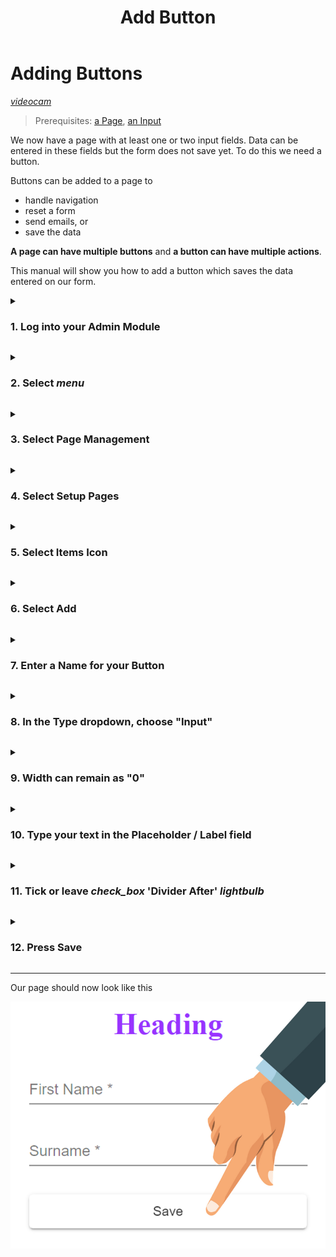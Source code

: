 ﻿---
sidebar_position: 2.03
id: add-button
title: Add Button
description: Add Button description
---



# Adding Buttons
[<i className="material-icons-h1 end">videocam</i>](/vids/Dashnetics-addbutton.mp4)

> Prerequisites: [a Page](first-page), [an Input](add-input)

We now have a page with at least one or two input fields. Data can be entered in these fields but the form does not save yet. To do this we need a button.

Buttons can be added to a page to 

- handle navigation 
- reset a form
- send emails, or 
- save the data

**A page can have multiple buttons** and **a button can have multiple actions**.

This manual will show you how to add a button which saves the data entered on our form.

<details>

<summary>

<h3 style={{ display: 'inline'}}> 1.  Log into your Admin Module </h3>

</summary><p></p>

To access your admin site, simply type <h3 style={{ display: 'inline'}}>"admin."</h3> before your public url. 

eg: https://admin.yourdomain.cx.4d.net.au


![img](/img/adminlogin-cfb3883e18efb80bf1eab39a6aba15ab.png)

</details>
<p></p>


<details>

<summary>

<h3 style={{ display: 'inline'}}> 2.  Select <span class="buttontext"> <i className="material-icons">menu</i></span>  </h3>

</summary><p></p>

![img](/img/adminmenu-e1ef5a93a900bdfb54c72920a5ce4ea0.png)

</details>
<p></p>



<details>

<summary>

<h3 style={{ display: 'inline'}}> 3.  Select  <span class="buttontext"> Page Management </span> </h3>

</summary><p></p>

![img](/img/menu_page_management.png)

</details>
<p></p>



<details>

<summary>

<h3 style={{ display: 'inline'}}> 4.  Select <span class="buttontext"> Setup Pages </span> </h3>

</summary><p></p>


![img](/img/menu_setup_pages.png)

</details>
<p></p>



<details>

<summary>

<h3 style={{ display: 'inline'}}> 5.  Select Items Icon </h3>

</summary><p></p>

Each page will be listed, choose the "Items" Icon next to the page you want to change.

![img](/img/items.png)

</details>
<p></p>


<details>

<summary>

<h3 style={{ display: 'inline'}}> 6.  Select <span class="buttontext"> Add </span> </h3>

</summary><p></p>

To begin adding a new Item to the page

![img](/img/add_items.png)

</details>
<p></p>



<details>

<summary>

<h3 style={{ display: 'inline'}}> 7.  Enter a Name for your Button </h3>

</summary><p></p>

- For example, *"SaveButton"* 

Names can contain spaces or any characters

![img](/img/edit-form-item-name-button.png)

</details>
<p></p>



<details>

<summary>

<h3 style={{ display: 'inline'}}> 8.   In the <span class="droplisttext"> Type</span>  dropdown, choose "Input"</h3> 

</summary><p></p>


![img](/img/edit-form-item-select-button.png)

</details>
<p></p>



<details>

<summary>

<h3 style={{ display: 'inline'}}> 
9.  Width can remain as "0"</h3> 

</summary><p></p>
Width "0" means the item will display at the DEFAULT width.

This can be changed later if necessary

![img](/img/edit-form-item-width.png)

</details>
<p></p>



<details>

<summary>

<h3 style={{ display: 'inline'}}> 
10.  Type your text in the Placeholder / Label field </h3> 

</summary><p></p>

This is what your page users will see, so make it relevant and easy to understand.

An input labelled "Street Name" is easier to follow than one names "ADD-St" 



![img](/img/edit-form-item-input-text.png)


</details>
<p></p>


<details>

<summary>

<h3 style={{ display: 'inline'}}> 11. Tick or leave <i className="material-icons grey">check_box</i> 'Divider After'  <span style={{color:'green'}}><i className="material-icons">lightbulb</i></span></h3> 

</summary><p></p>


:::tip  If you want 2 items on the same line 

for instance with first name and surname, don't tick 'Divide After' for first name, Tick it for surname

:::


 Ticking this will ensure the next item we add will appear below this one.

![img](/img/edit-form-item-divide-after.png)

</details>
<p></p>



<details>

<summary>

<h3 style={{ display: 'inline'}}> 12.  Press <span class="buttontext"> Save </span> </h3>

</summary><p></p>

![img](/img/edit-form-item-input-save.png)

</details>

---

Our page should now look like this

![img](/img/add-button.png)